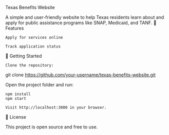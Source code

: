 Texas Benefits Website

A simple and user-friendly website to help Texas residents learn about and apply for public assistance programs like SNAP, Medicaid, and TANF.
🔹 Features

    Apply for services online

    Track application status


🚀 Getting Started

    Clone the repository:

git clone https://github.com/your-username/texas-benefits-website.git

Open the project folder and run:

    npm install
    npm start

    Visit http://localhost:3000 in your browser.

📄 License

This project is open source and free to use.
